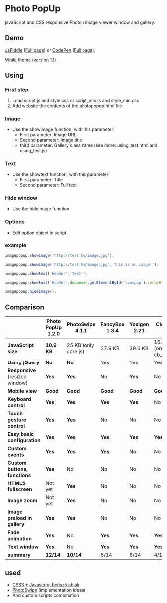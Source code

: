 # Photo PopUp
javaScript and CSS responsive Photo / image viewer window and gallery.

## Demo
[JsFiddle](https://jsfiddle.net/xyxuxbpm/81/) ([Full page](https://jsfiddle.net/xyxuxbpm/81/show/)) or [CodePen](http://codepen.io/vmarci21/pen/MKJOyY) ([Full page](http://codepen.io/vmarci21/full/MKJOyY/)), 

[While theme (version 1.1)](https://jsfiddle.net/xyxuxbpm/73/show/)


## Using
### First step
1. Load script.js and style.css or script_min.js and style_min.css
2. Add website the contents of the photopopop.html file

### Image

* Use the showimage function, with this parameter:
  * First parameter: Image URL
  * Second parameter: Image title
  * third parameter: Gallery class name (see more: using_test.html and using_test.js)

### Text
* Use the showtext function, with this parameter:
  * First parameter: Title
  * Second parameter: Full text
  
### Hide window
* Use the hideimage function

### Options
* Edit option object in script

### example
```javascript
imagepopup.showimage('http://test.hu/image.jpg');
```

```javascript
imagepopup.showimage('http://test.hu/image.jpg','This is an image.');
```

```javascript
imagepopup.showtext('Header','Text');
```

```javascript
imagepopup.showtext('Header',document.getElementById('szovpop').innerHTML);
```

```javascript
imagepopup.hideimage();
```

## Comparison

|               | Photo PopUp 1.2.0 | PhotoSwipe 4.1.1 | FancyBox 1.3.4 | Yoxigen 2.21 | Clearbox 3.7 |
| ------------- | ------------- | ------------- | ------------- | ------------- | ------------- |
| **JavaScript size** | **10.9 KB**  | 25 KB (only core.js)  | 27.9 KB  |  39.6 KB | 16.1 KB (only cb_core.js) |
| **Using jQuery** | **No**  | **No**  | Yes  | Yes | Yes |
| **Responsive** (resized window) | **Yes**  | **Yes**  | No  | **Yes** | No |
| **Mobile view** | **Good**  | **Good**  | **Good**  | **Good** | **Good** |
| **Keyboard control** | **Yes**  | **Yes**  | **Yes**  | **Yes** | No |
| **Touch gesture control** | **Yes**  | **Yes**  | No  | No | No |
| **Easy basic configuration** | **Yes**  | **Yes**  | **Yes**  | **Yes** | **Yes** |
| **Custom events** | **Yes**  | **Yes**  | **Yes**  | No | No |
| **Custom buttons, functions** | **Yes**  | No  | No  | No | No |
| **HTML5 fullscreen** | Not yet  | **Yes**  | No  | No | No |
| **Image zoom** | Not yet  | **Yes**  | No  | No | No |
| **Image preload in gallery** | **Yes**  | **Yes**  | No | No | No |
| **Fade animation** | **Yes**  | No  | **Yes** | **Yes** | **Yes** |
| **Text window** | **Yes**  | No  | **Yes** | **Yes** | **Yes** |
| **summary** | **12/14**  | **10/14**  | 6/14 | 6/14 | 4/14 |





## used
* [CSS3 + Javascript beúszó ablak](http://kovjonas.into.hu/cssablak.html)
* [PhotoSwipe](https://github.com/dimsemenov/photoswipe) (implementation ideas)
* And custom scripts combination
